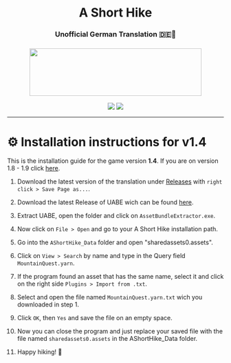 <h1 align="center">
A Short Hike<h3 align="center">Unofficial German Translation 🇩🇪🍂</h3>
</h1>
<h3 align="center">
<center><img src="https://user-images.githubusercontent.com/37185496/166147359-e2f7d7ff-cd4e-459c-905e-b7aabdc9e15a.gif" width="400" height="110"></center>

</h3>

<p align="center">
<a href="https://discord.fuly.network"><img src="https://discord.com/api/guilds/140214677257977856/widget.png?style=shield"></a>
<a href="https://github.com/Fox-Network/ashorthike-translation-de/releases/latest"><img src="https://img.shields.io/github/v/release/Fox-Network/ashorthike-translation-de"></a>
</p>

----

# ⚙ Installation instructions for v1.4

This is the installation guide for the game version **1.4**. If you are on version 1.8 - 1.9 click [here](https://github.com/Fox-Network/ashorthike-translation-de/tree/v1.8-v1.9).

1. Download the latest version of the translation under [Releases](https://raw.githubusercontent.com/Fox-Network/ashorthike-translation-de/76e24e032651169eba6478d097c40779843d49ba/MountainQuest.yarn.txt) with `right click > Save Page as...`.

2. Download the latest Release of UABE wich can be found [here](https://github.com/SeriousCache/UABE).

3. Extract UABE, open the folder and click on `AssetBundleExtractor.exe`.

4. Now click on `File > Open` and go to your A Short Hike installation path.

5. Go into the `AShortHike_Data` folder and open "sharedassets0.assets".

6. Click on `View > Search` by name and type in the Query field `MountainQuest.yarn`.

7. If the program found an asset that has the same name, select it and click on the right side `Plugins > Import from .txt`.

8. Select and open the file named `MountainQuest.yarn.txt` wich you downloaded in step 1.

9. Click `OK`, then `Yes` and save the file on an empty space.

10. Now you can close the program and just replace your saved file with the file named `sharedassets0.assets` in the AShortHike_Data folder.

11. Happy hiking! 🍂